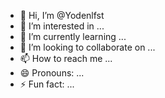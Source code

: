 - 👋 Hi, I’m @Yodenlfst
- 👀 I’m interested in ...
- 🌱 I’m currently learning ...
- 💞️ I’m looking to collaborate on ...
- 📫 How to reach me ...
- 😄 Pronouns: ...
- ⚡ Fun fact: ...

<!---
Yodenlfst/Yodenlfst is a ✨ special ✨ repository because its `README.md` (this file) appears on your GitHub profile.
You can click the Preview link to take a look at your changes.
--->
